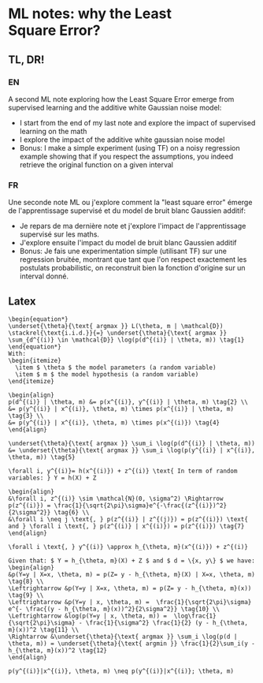# ML notes: why the Least Square Error?

## TL, DR!
### EN
A second ML note exploring how the Least Square Error emerge from supervised learning and the additive white Gaussian noise model:
- I start from the end of my last note and explore the impact of supervised learning on the math
- I explore the impact of the additive white gaussian noise model
- Bonus: I make a simple experiment (using TF) on a noisy regression example showing that if you respect the assumptions, you indeed retrieve the original function on a given interval

### FR
Une seconde note ML ou j'explore comment la "least square error" émerge de l'apprentissage supervisé et du model de bruit blanc Gaussien additif:
- Je repars de ma dernière note et j'explore l'impact de l'apprentissage supervisé sur les maths.
- J'explore ensuite l'impact du model de bruit blanc Gaussien additif
- Bonus: Je fais une experimentation simple (utilisant TF) sur une regression bruitée, montrant que tant que l'on respect exactement les postulats probabilistic, on reconstruit bien la fonction d'origine sur un interval donné.


## Latex
```
\begin{equation*}
\underset{\theta}{\text{ argmax }} L(\theta, m | \mathcal{D}) \stackrel{\text{i.i.d.}}{=} \underset{\theta}{\text{ argmax }} \sum_{d^{(i)} \in \mathcal{D}} \log(p(d^{(i)} | \theta, m)) \tag{1}
\end{equation*}
With:
\begin{itemize}
  \item $ \theta $ the model parameters (a random variable)
  \item $ m $ the model hypothesis (a random variable)
\end{itemize}

```

```
\begin{align}
p(d^{(i)} | \theta, m) &= p(x^{(i)}, y^{(i)} | \theta, m) \tag{2} \\
&= p(y^{(i)} | x^{(i)}, \theta, m) \times p(x^{(i)} | \theta, m) \tag{3} \\
&= p(y^{(i)} | x^{(i)}, \theta, m) \times p(x^{(i)}) \tag{4}
\end{align}
```

```
\underset{\theta}{\text{ argmax }} \sum_i \log(p(d^{(i)} | \theta, m)) &= \underset{\theta}{\text{ argmax }} \sum_i \log(p(y^{(i)} | x^{(i)}, \theta, m)) \tag{5}
```

```
\forall i, y^{(i)}= h(x^{(i)}) + z^{(i)} \text{ In term of random variables: } Y = h(X) + Z
```

```
\begin{align}
&\forall i, z^{(i)} \sim \mathcal{N}(0, \sigma^2) \Rightarrow p(z^{(i)}) = \frac{1}{\sqrt{2\pi}\sigma}e^{-\frac{(z^{(i)})^2}{2\sigma^2}} \tag{6} \\
&\forall i \neq j \text{, } p(z^{(i)} | z^{(j)}) = p(z^{(i)}) \text{ and } \forall i \text{, } p(z^{(i)} | x^{(i)}) = p(z^{(i)}) \tag{7}
\end{align}
```

```
\forall i \text{, } y^{(i)} \approx h_{\theta, m}(x^{(i)}) + z^{(i)}
```

```
Given that: $ Y = h_{\theta, m}(X) + Z $ and $ d = \{x, y\} $ we have:
\begin{align}
&p(Y=y | X=x, \theta, m) = p(Z= y - h_{\theta, m}(X) | X=x, \theta, m) \tag{8} \\
\Leftrightarrow &p(Y=y | X=x, \theta, m) = p(Z= y - h_{\theta, m}(x)) \tag{9} \\
\Leftrightarrow &p(Y=y | x, \theta, m) =  \frac{1}{\sqrt{2\pi}\sigma} e^{- \frac{(y - h_{\theta, m}(x))^2}{2\sigma^2}} \tag{10} \\
\Leftrightarrow &log(p(Y=y | x, \theta, m)) =  \log\frac{1}{\sqrt{2\pi}\sigma} - \frac{1}{\sigma^2} \frac{1}{2} (y - h_{\theta, m}(x))^2 \tag{11} \\
\Rightarrow &\underset{\theta}{\text{ argmax }} \sum_i \log(p(d | \theta, m)) = \underset{\theta}{\text{ argmin }} \frac{1}{2}\sum_i(y - h_{\theta, m}(x))^2 \tag{12}
\end{align}
```

```
p(y^{(i)}|x^{(i)}, \theta, m) \neq p(y^{(i)}|x^{(i)}; \theta, m)
```
